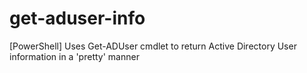 # get-aduser-info
[PowerShell] Uses Get-ADUser cmdlet to return Active Directory User information in a 'pretty' manner
